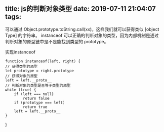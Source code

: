 title: js的判断对象类型
date: 2019-07-11 21:04:07
tags:
---
可以通过 Object.prototype.toString.call(xx)。这样我们就可以获得类似 [object Type] 的字符串。
instanceof 可以正确的判断对象的类型，因为内部机制是通过判断对象的原型链中是不是能找到类型的 prototype。

实现instanceof

    function instanceof(left, right) {
    // 获得类型的原型
    let prototype = right.prototype
    // 获得对象的原型
    left = left.__proto__
    // 判断对象的类型是否等于类型的原型
    while (true) {
    	if (left === null)
    		return false
    	if (prototype === left)
    		return true
    	left = left.__proto__
    }
}


